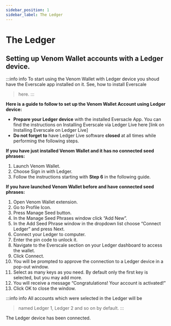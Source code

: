 ```yaml
---
sidebar_position: 1
sidebar_label: The Ledger
---
```


# The Ledger
## Setting up Venom Wallet accounts with a Ledger device.

:::info info
To start using the Venom Wallet with Ledger device you shoud have the Everscale app installed on it. See, how to install Everscale
> here.
:::


**Here is a guide to follow to set up the Venom Wallet Account using Ledger device:**
 - **Prepare your Ledger device** with the installed Eversacle App. You can find the instructions on Installing Everscale via Ledger Live here [link on Installing Everscale on Ledger Live]
 -  **Do not forget to** have Ledger Live software **closed** at all times while performing the following steps.

**If you have just installed Venom Wallet and it has no connected seed phrases:**
1. Launch Venom Wallet.
2. Choose Sign in with Ledger.
3. Follow the instructions starting with **Step 6** in the following guide.

**If you have launched Venom Wallet before and have connected seed phrases:**

1.  Open Venom Wallet extension.
2.  Go to Profile Icon.
3.  Press Manage Seed button.
4.  In the Manage Seed Phrases window click “Add New”.
5.  In the Add Seed Phrase window in the dropdown list choose “Connect Ledger” and press Next.
6. Connect your Ledger to computer.
7.  Enter the pin code to unlock it.
8.  Navigate to the Everscale section on your Ledger dashboard to access the wallet.
9.  Click Connect.
10.  You will be prompted to approve the connection to a Ledger device in a pop-out window.
11.  Select as many keys as you need. By default only the first key is selected, but you may add more.
12.  You will receive a message “Congratulations! Your account is activated!”
13.  Click OK to close the window.

:::info info
All accounts which were selected in the Ledger will be
> named Ledger 1, Ledger 2 and so on by default.
:::

The Ledger device has been connected.

